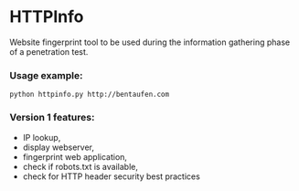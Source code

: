 # HTTPInfo
Website fingerprint tool to be used during the information gathering phase of a penetration test.

### Usage example:

```python httpinfo.py http://bentaufen.com```

### Version 1 features:
 * IP lookup,
 * display webserver,
 * fingerprint web application,
 * check if robots.txt is available,
 * check for HTTP header security best practices
